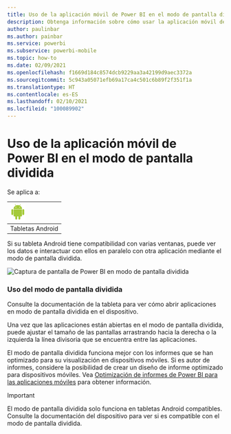 ```yaml
---
title: Uso de la aplicación móvil de Power BI en el modo de pantalla dividida
description: Obtenga información sobre cómo usar la aplicación móvil de Power BI en el modo de pantalla dividida.
author: paulinbar
ms.author: painbar
ms.service: powerbi
ms.subservice: powerbi-mobile
ms.topic: how-to
ms.date: 02/09/2021
ms.openlocfilehash: f1669d184c8574dcb9229aa3a42199d9aec3372a
ms.sourcegitcommit: 5c943a05071efb69a17ca4c501c6b89f2f351f1a
ms.translationtype: HT
ms.contentlocale: es-ES
ms.lasthandoff: 02/10/2021
ms.locfileid: "100089902"
---
```

# <a name="use-the-power-bi-mobile-app-in-split-screen-mode"></a>Uso de la aplicación móvil de Power BI en el modo de pantalla dividida

Se aplica a:

| ![Tableta Android](./media/mobile-apps-split-screen/android-logo-40-px.png) |
|:--- |
| Tabletas Android |

Si su tableta Android tiene compatibilidad con varias ventanas, puede ver los datos e interactuar con ellos en paralelo con otra aplicación mediante el modo de pantalla dividida.

![Captura de pantalla de Power BI en modo de pantalla dividida](media/mobile-apps-split-screen/power-bi-mobile-split-screen.png)

### <a name="using-split-screen-mode"></a>Uso del modo de pantalla dividida

Consulte la documentación de la tableta para ver cómo abrir aplicaciones en modo de pantalla dividida en el dispositivo.

Una vez que las aplicaciones están abiertas en el modo de pantalla dividida, puede ajustar el tamaño de las pantallas arrastrando hacia la derecha o la izquierda la línea divisoria que se encuentra entre las aplicaciones.

El modo de pantalla dividida funciona mejor con los informes que se han optimizado para su visualización en dispositivos móviles. Si es autor de informes, considere la posibilidad de crear un diseño de informe optimizado para dispositivos móviles. Vea [Optimización de informes de Power BI para las aplicaciones móviles](../../create-reports/desktop-create-phone-report.md) para obtener información.

>[!IMPORTANT]
>El modo de pantalla dividida solo funciona en tabletas Android compatibles. Consulte la documentación del dispositivo para ver si es compatible con el modo de pantalla dividida.